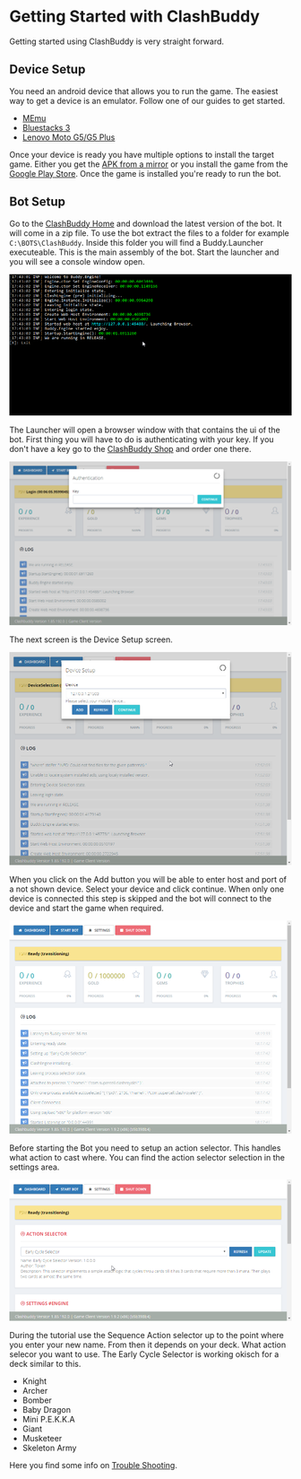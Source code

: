 # Getting Started with ClashBuddy

Getting started using ClashBuddy is very straight forward.

## Device Setup

You need an android device that allows you to run the game. The easiest way to get a device is an emulator. Follow one of our guides to get started.

* [MEmu](./devices/memu.md)
* [Bluestacks 3](./devices/bluestacks-3.md)
* [Lenovo Moto G5/G5 Plus](./devices/lenovo-moto-g5-plus.md)

Once your device is ready you have multiple options to install the target game. Either you get the [APK from a mirror](http://www.apkmirror.com/apk/supercell/clash-royale-supercell/) or you install the game from the [Google Play Store](https://play.google.com/store/apps/details?id=com.supercell.clashroyale). Once the game is installed you're ready to run the bot.

## Bot Setup

Go to the [ClashBuddy Home](http://www.clashbuddy.io/) and download the latest version of the bot. It will come in a zip file. To use the bot extract the files to a folder for example ```C:\BOTS\ClashBuddy```. Inside this folder you will find a Buddy.Launcher executeable. This is the main assembly of the bot. Start the launcher and you will see a console window open.

![alt text][launcher]

The Launcher will open a browser window with that contains the ui of the bot.
First thing you will have to do is authenticating with your key. If you don't have a key go to the [ClashBuddy Shop](http://www.clashbuddy.io/) and order one there.

![alt text][auth]

The next screen is the Device Setup screen.

![alt text][device-selection]

When you click on the Add button you will be able to enter host and port of a not shown device. Select your device and click continue.
When only one device is connected this step is skipped and the bot will connect to the device and start the game when required.

![alt text][ready]

Before starting the Bot you need to setup an action selector. This handles what action to cast where. You can find the action selector selection in the settings area.

![alt text][action-selector]

During the tutorial use the Sequence Action selector up to the point where you enter your new name. From then it depends on your deck. What action selecor you want to use. The Early Cycle Selector is working okisch for a deck similar to this.

* Knight
* Archer
* Bomber
* Baby Dragon
* Mini P.E.K.K.A
* Giant
* Musketeer
* Skeleton Army

Here you find some info on [Trouble Shooting](./trouble-shooting.md).

[launcher]: ../images/getting-started/buddy-launcher.png "Image of the Buddy.Launcher Console Window on Windows 10 with Console Logging enabled."
[auth]: ../images/getting-started/auth.png "Authentication window of ClashBuddy."
[device-selection]: ../images/getting-started/device-selection.png "Device selection with a MEmu instance selected."
[ready]: ../images/getting-started/ready.png "ClashBuddy ready for interaction."
[action-selector]: ../images/getting-started/action-selector.png "Setting up an action selector in ClashBuddy."